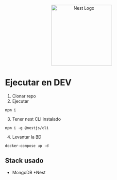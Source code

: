<p align="center">
  <a href="http://nestjs.com/" target="blank"><img src="https://nestjs.com/img/logo-small.svg" width="200" alt="Nest Logo" /></a>
</p>

# Ejecutar en DEV

1. Clonar repo
2. Ejecutar

```
npm i
```

3. Tener nest CLI instalado

```
npm i -g @nestjs/cli
``` 
4. Levantar la BD

```
docker-compose up -d
```

## Stack usado
* MongoDB
*Nest
